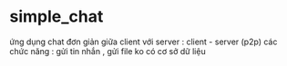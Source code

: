 # simple_chat 
  ứng dụng chat đơn giản giữa client với server : client - server (p2p)
  các chức năng : gửi tin nhắn , gửi file 
  ko có cơ sở dữ liệu 
